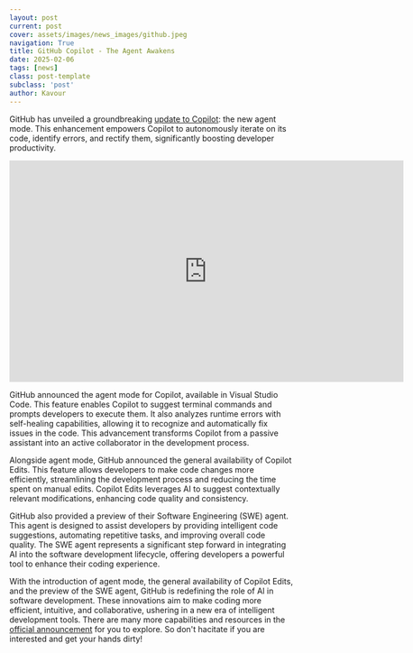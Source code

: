 ```yaml
---
layout: post
current: post
cover: assets/images/news_images/github.jpeg
navigation: True
title: GitHub Copilot - The Agent Awakens
date: 2025-02-06
tags: [news]
class: post-template
subclass: 'post'
author: Kavour
---
```


<p>GitHub has unveiled a groundbreaking <a href='https://github.com/features/copilot/whats-new?utm_source=agent-awakens-announcement&utm_medium=blogtop&utm_campaign=agentic-ai'>update to Copilot</a>: the new agent mode. This enhancement empowers Copilot to autonomously iterate on its code, identify errors, and rectify them, significantly boosting developer productivity.</p>

<iframe width="699" height="393" src="https://www.youtube.com/embed/of--3Fq1M3w" title="Agent mode and new models in GitHub Copilot Chat: Visual Studio Code" frameborder="0" allow="accelerometer; autoplay; clipboard-write; encrypted-media; gyroscope; picture-in-picture; web-share" referrerpolicy="strict-origin-when-cross-origin" allowfullscreen></iframe>

<p>GitHub announced the agent mode for Copilot, available in Visual Studio Code. This feature enables Copilot to suggest terminal commands and prompts developers to execute them. It also analyzes runtime errors with self-healing capabilities, allowing it to recognize and automatically fix issues in the code. This advancement transforms Copilot from a passive assistant into an active collaborator in the development process.</p>

<p>Alongside agent mode, GitHub announced the general availability of Copilot Edits. This feature allows developers to make code changes more efficiently, streamlining the development process and reducing the time spent on manual edits. Copilot Edits leverages AI to suggest contextually relevant modifications, enhancing code quality and consistency.</p>

<p>GitHub also provided a preview of their Software Engineering (SWE) agent. This agent is designed to assist developers by providing intelligent code suggestions, automating repetitive tasks, and improving overall code quality. The SWE agent represents a significant step forward in integrating AI into the software development lifecycle, offering developers a powerful tool to enhance their coding experience.</p>

<p>With the introduction of agent mode, the general availability of Copilot Edits, and the preview of the SWE agent, GitHub is redefining the role of AI in software development. These innovations aim to make coding more efficient, intuitive, and collaborative, ushering in a new era of intelligent development tools. There are many more capabilities and resources in the <a href='https://github.blog/news-insights/product-news/github-copilot-the-agent-awakens/'>official announcement</a> for you to explore. So don't hacitate if you are interested and get your hands dirty!</p>
